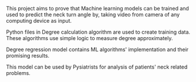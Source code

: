 This project aims to prove that Machine learning models can be trained and used to predict the neck turn angle by, taking video from camera of any computing device as input.

Python files in Degree calculation algorithm are used to create training data. These algorithms use simple logic to measure degree approximately.

Degree regression model contains ML algorithms' implementation and their promising results.

This model can be used by Pysiatrists for analysis of patients' neck related problems.
